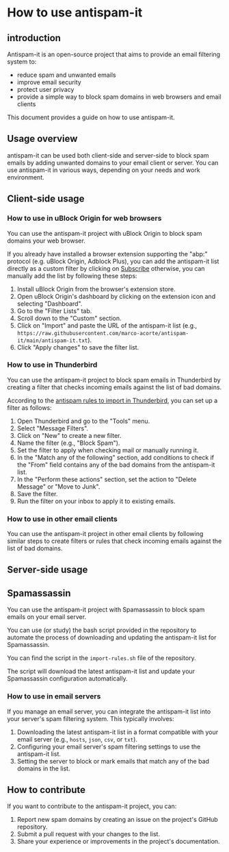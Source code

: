 # How to use antispam-it

## introduction

Antispam-it is an open-source project that aims to provide an email filtering system to:

- reduce spam and unwanted emails
- improve email security
- protect user privacy
- provide a simple way to block spam domains in web browsers and email clients

This document provides a guide on how to use antispam-it.

## Usage overview

antispam-it can be used both client-side and server-side to block spam emails by adding unwanted domains to your email client or server.
You can use antispam-it in various ways, depending on your needs and work environment.

## Client-side usage

### How to use in uBlock Origin for web browsers

You can use the antispam-it project with uBlock Origin to block spam domains your web browser.

If you already have installed a browser extension supporting the "abp:" protocol (e.g. uBlock Origin, Adblock Plus), you can add the antispam-it list directly as a custom filter by clicking on [Subscribe](abp:subscribe?location=https://raw.githubusercontent.com/marco-acorte/antispam-it/main/antispam-it.hosts&title=antispam-it) otherwise, you can manually add the list by following these steps:

1. Install uBlock Origin from the browser's extension store.
2. Open uBlock Origin's dashboard by clicking on the extension icon and selecting "Dashboard".
3. Go to the "Filter Lists" tab.
4. Scroll down to the "Custom" section.
5. Click on "Import" and paste the URL of the antispam-it list (e.g., `https://raw.githubusercontent.com/marco-acorte/antispam-it/main/antispam-it.txt`).
6. Click "Apply changes" to save the filter list.

### How to use in Thunderbird

You can use the antispam-it project to block spam emails in Thunderbird by creating a filter that checks incoming emails against the list of bad domains.

According to the [antispam rules to import in Thunderbird](https://www.wilderssecurity.com/threads/antispam-rules-to-import-in-thunderbird.280688/#post-1738806), you can set up a filter as follows:

1. Open Thunderbird and go to the "Tools" menu.
2. Select "Message Filters".
3. Click on "New" to create a new filter.
4. Name the filter (e.g., "Block Spam").
5. Set the filter to apply when checking mail or manually running it.
6. In the "Match any of the following" section, add conditions to check if the "From" field contains any of the bad domains from the antispam-it list.
7. In the "Perform these actions" section, set the action to "Delete Message" or "Move to Junk".
8. Save the filter.
9. Run the filter on your inbox to apply it to existing emails.

### How to use in other email clients

You can use the antispam-it project in other email clients by following similar steps to create filters or rules that check incoming emails against the list of bad domains.

## Server-side usage

## Spamassassin

You can use the antispam-it project with Spamassassin to block spam emails on your email server.

You can use (or study) the bash script provided in the repository to automate the process of downloading and updating the antispam-it list for Spamassassin.

You can find the script in the `import-rules.sh` file of the repository.

The script will download the latest antispam-it list and update your Spamassassin configuration automatically.

### How to use in email servers

If you manage an email server, you can integrate the antispam-it list into your server's spam filtering system. This typically involves:

1. Downloading the latest antispam-it list in a format compatible with your email server (e.g., `hosts`, `json`, `csv`, or `txt`).
2. Configuring your email server's spam filtering settings to use the antispam-it list.
3. Setting the server to block or mark emails that match any of the bad domains in the list.

## How to contribute

If you want to contribute to the antispam-it project, you can:

1. Report new spam domains by creating an issue on the project's GitHub repository.
2. Submit a pull request with your changes to the list.
3. Share your experience or improvements in the project's documentation.
